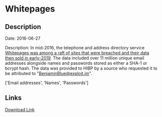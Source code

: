 # Whitepages

## Description

Date: 2016-06-27

Description:
In mid-2016, the telephone and address directory service <a href="https://www.theregister.co.uk/2019/02/11/620_million_hacked_accounts_dark_web/" target="_blank" rel="noopener">Whitepages was among a raft of sites that were breached and their data then sold in early-2019</a>. The data included over 11 million unique email addresses alongside names and passwords stored as either a SHA-1 or bcrypt hash. The data was provided to HIBP by a source who requested it to be attributed to &quot;BenjaminBlue@exploit.im&quot;.


['Email addresses', 'Names', 'Passwords']

## Links

[Download Link](https://link-to.net/1229997/139.91468196618584/dynamic/?r=aHR0cHM6Ly93d3cubWVkaWFmaXJlLmNvbS92aWV3L1dPSTlBZmdKTlJkUzBzeS93aGl0ZXBhZ2VzLmNvbS9maWxl)